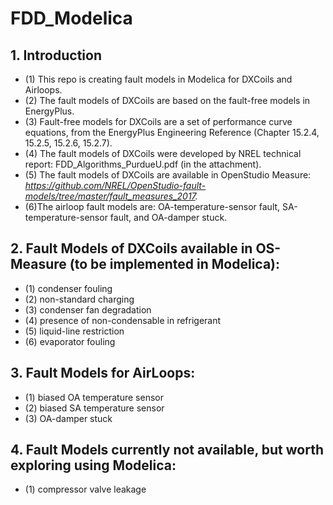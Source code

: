 # FDD_Modelica
## 1. Introduction
  * (1) This repo is creating fault models in Modelica for DXCoils and Airloops.
  * (2) The fault models of DXCoils are based on the fault-free models in EnergyPlus.
  * (3) Fault-free models for DXCoils are a set of performance curve equations, from the EnergyPlus Engineering Reference (Chapter 15.2.4, 15.2.5, 15.2.6, 15.2.7).  
  * (4) The fault models of DXCoils were developed by NREL technical report: FDD_Algorithms_PurdueU.pdf (in the attachment). 
  * (5) The fault models of DXCoils are available in OpenStudio Measure: *https://github.com/NREL/OpenStudio-fault-models/tree/master/fault_measures_2017.*   
  * (6)The airloop fault models are: OA-temperature-sensor fault, SA-temperature-sensor fault, and OA-damper stuck.  


## 2. Fault Models of DXCoils available in OS-Measure (to be implemented in Modelica):
  * (1) condenser fouling
  * (2) non-standard charging
  * (3) condenser fan degradation
  * (4) presence of non-condensable in refrigerant
  * (5) liquid-line restriction
  * (6) evaporator fouling

## 3. Fault Models for AirLoops:
  * (1) biased OA temperature sensor
  * (2) biased SA temperature sensor
  * (3) OA-damper stuck

## 4. Fault Models currently not available, but worth exploring using Modelica:
  * (1) compressor valve leakage


